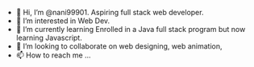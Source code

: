 - 👋 Hi, I’m @nani99901. Aspiring full stack web developer.
- 👀 I’m interested in Web Dev.
- 🌱 I’m currently learning Enrolled in a Java full stack program but now learning Javascript.
- 💞️ I’m looking to collaborate on web designing, web animation,
- 📫 How to reach me ...

<!---
nani99901/nani99901 is a ✨ special ✨ repository because its `README.md` (this file) appears on your GitHub profile.
You can click the Preview link to take a look at your changes.
--->

